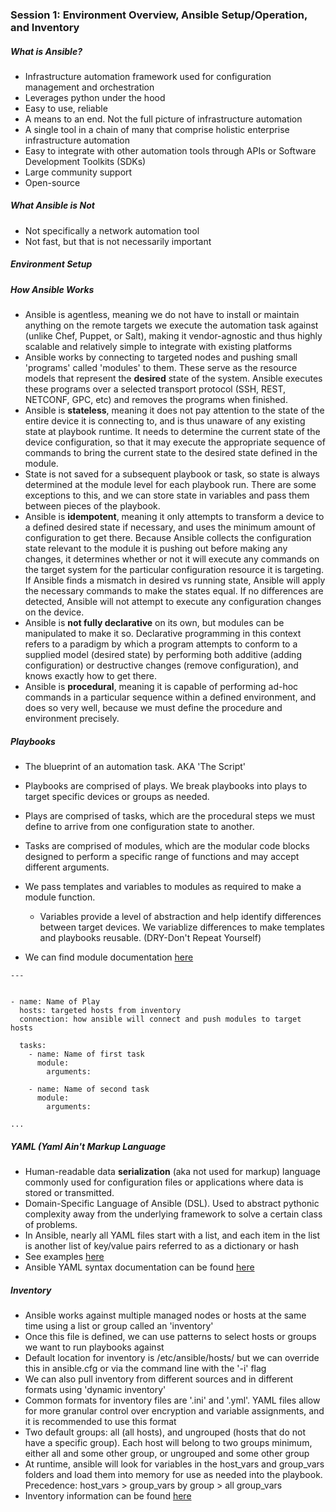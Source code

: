### Session 1: Environment Overview, Ansible Setup/Operation, and Inventory

##### What is Ansible?
- Infrastructure automation framework used for configuration management and orchestration
- Leverages python under the hood
- Easy to use, reliable
- A means to an end. Not the full picture of infrastructure automation
- A single tool in a chain of many that comprise holistic enterprise infrastructure automation
- Easy to integrate with other automation tools through APIs or Software Development Toolkits (SDKs)
- Large community support
- Open-source


##### What Ansible is Not
- Not specifically a network automation tool
- Not fast, but that is not necessarily important

##### Environment Setup

##### How Ansible Works
- Ansible is agentless, meaning we do not have to install or maintain anything on the remote targets we execute the automation task against (unlike Chef, Puppet, or Salt), making it vendor-agnostic and thus highly scalable and relatively simple to integrate with existing platforms
- Ansible works by connecting to targeted nodes and pushing small 'programs' called 'modules' to them. These serve as the resource models that represent the **desired** state of the system. Ansible executes these programs over a selected transport protocol (SSH, REST, NETCONF, GPC, etc) and removes the programs when finished.
- Ansible is **stateless**, meaning it does not pay attention to the state of the entire device it is connecting to, and is thus unaware of any existing state at playbook runtime. It needs to determine the current state of the device configuration, so that it may execute the appropriate sequence of commands to bring the current state to the desired state defined in the module.
- State is not saved for a subsequent playbook or task, so state is always determined at the module level for each playbook run. There are some exceptions to this, and we can store state in variables and pass them between pieces of the playbook.
- Ansible is **idempotent**, meaning it only attempts to transform a device to a defined desired state if necessary, and uses the minimum amount of configuration to get there. Because Ansible collects the configuration state relevant to the module it is pushing out before making any changes, it determines whether or not it will execute any commands on the target system for the particular configuration resource it is targeting. If Ansible finds a mismatch in desired vs running state, Ansible will apply the necessary commands to make the states equal. If no differences are detected, Ansible will not attempt to execute any configuration changes on the device.
- Ansible is **not fully declarative** on its own, but modules can be manipulated to make it so. Declarative programming in this context refers to a paradigm by which a program attempts to conform to a supplied model (desired state) by performing both additive (adding configuration) or destructive changes (remove configuration), and knows exactly how to get there.
- Ansible is **procedural**, meaning it is capable of performing ad-hoc commands in a particular sequence within a defined environment, and does so very well, because we must define the procedure and environment precisely.

##### Playbooks
- The blueprint of an automation task. AKA 'The Script'
- Playbooks are comprised of plays. We break playbooks into plays to target specific devices or groups as needed.
- Plays are comprised of tasks, which are the procedural steps we must define to arrive from one configuration state to another.
- Tasks are comprised of modules, which are the modular code blocks designed to perform a specific range of functions and may accept different arguments.
- We pass templates and variables to modules as required to make a module function.
  - Variables provide a level of abstraction and help identify differences between target devices. We variablize differences to make templates and playbooks reusable. (DRY-Don't Repeat Yourself)

- We can find module documentation [here](https://docs.ansible.com/ansible/2.9/modules/modules_by_category.html)


```cli
---


- name: Name of Play
  hosts: targeted hosts from inventory
  connection: how ansible will connect and push modules to target hosts

  tasks:
    - name: Name of first task
      module:
        arguments:

    - name: Name of second task
      module:
        arguments:

...
```

##### YAML (Yaml Ain't Markup Language
- Human-readable data **serialization** (aka not used for markup) language commonly used for configuration files or applications where data is stored or transmitted.
- Domain-Specific Language of Ansible (DSL). Used to abstract pythonic complexity away from the underlying framework to solve a certain class of problems.
- In Ansible, nearly all YAML files start with a list, and each item in the list is another list of key/value pairs referred to as a dictionary or hash
- See examples [here](./yaml_examples/)
- Ansible YAML syntax documentation can be found [here](https://docs.ansible.com/ansible/latest/reference_appendices/YAMLSyntax.html)

##### Inventory
- Ansible works against multiple managed nodes or hosts at the same time using a list or group called an 'inventory'
- Once this file is defined, we can use patterns to select hosts or groups we want to run playbooks against
- Default location for inventory is  /etc/ansible/hosts/ but we can override this in ansible.cfg or via the command line with the '-i' flag
- We can also pull inventory from different sources and in different formats using 'dynamic inventory'
- Common formats for inventory files are '.ini' and '.yml'. YAML files allow for more granular control over encryption and variable assignments, and it is recommended to use this format
- Two default groups: all (all hosts), and ungrouped (hosts that do not have a specific group). Each host will belong to two groups minimum, either all and some other group, or ungrouped and some other group
- At runtime, ansible will look for variables in the host_vars and group_vars folders and load them into memory for use as needed into the playbook. Precedence: host_vars > group_vars by group > all group_vars
- Inventory information can be found [here](https://docs.ansible.com/ansible/latest/user_guide/intro_inventory.html)
